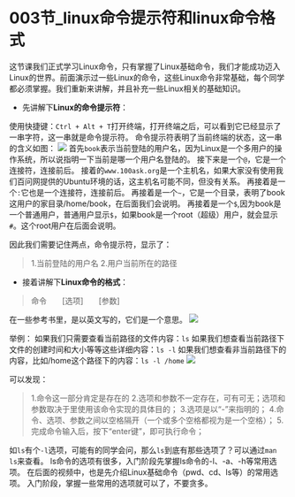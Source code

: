 # 003节_linux命令提示符和linux命令格式 #

这节课我们正式学习Linux命令，只有掌握了Linux基础命令，我们才能成功迈入Linux的世界。前面演示过一些Linux的命令，这些Linux命令非常基础，每个同学都必须掌握。我们重新来讲解，并且补充一些Linux相关的基础知识。

- 先讲解下**Linux的命令提示符**：

使用快捷键：`Ctrl + Alt + T`打开终端，打开终端之后，可以看到它已经显示了一串字符，这一串就是命令提示符。
    命令提示符表明了当前终端的状态，这一串的含义如图：
    ![](http://wiki.100ask.org/picture/linux_command/linux_command_1.png)
    首先`book`表示当前登陆的用户名，因为Linux是一个多用户的操作系统，所以说指明一下当前是哪一个用户名登陆的。
    接下来是一个`@`，它是一个连接符，连接前后。
    接着的`www.100ask.org`是一个主机名，如果大家没有使用我们百问网提供的Ubuntu环境的话，这主机名可能不同，但没有关系。
    再接着是一个`:`它也是一个连接符，连接前后。
    再接着是一个`~`，它是一个目录，表明了book这用户的家目录/home/book，在后面我们会说明。
    再接着是一个`$`,因为book是一个普通用户，普通用户显示`$`，如果book是一个root（超级）用户，就会显示 `#`。这个root用户在后面会说明。


因此我们需要记住两点，命令提示符，显示了：
> 1.当前登陆的用户名
> 2.用户当前所在的路径

- 接着讲解下**Linux命令的格式**：
> 命令　　[选项]　　[参数]


在一些参考书里，是以英文写的，它们是一个意思。
![](http://wiki.100ask.org/picture/linux_command/linux_command_2.png)

举例：
如果我们只需要查看当前路径的文件内容：`ls`
如果我们想查看当前路径下文件的创建时间和大小等等这些详细内容：`ls -l`
如果我们想查看非当前路径下的内容，比如/home这个路径下的内容：`ls -l /home`
![](http://wiki.100ask.org/picture/linux_command/linux_command_3.png)

可以发现：

> 1.命令这一部分肯定是存在的
> 2.选项和参数不一定存在，可有可无；选项和参数取决于里使用该命令实现的具体目的；
> 3.选项是以“-”来指明的；
> 4.命令、选项、参数之间以空格隔开（一个或多个空格都视为是一个空格）；
> 5.完成命令输入后，按下“enter键”，即可执行命令；

如`ls`有个`-l`选项，可能有的同学会问，那么`ls`到底有那些选项了？可以通过`man ls`来查看。
ls命令的选项有很多，入门阶段先掌握ls命令的-l、-a、-h等常用选项。
在后面的视频中，也是先介绍Linux基础命令（pwd、cd、ls等）的常用选项。
入门阶段，掌握一些常用的选项就可以了，不要贪多。
